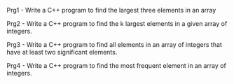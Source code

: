 Prg1 - Write a C++ program to find the largest three elements in an array

Prg2 - Write a C++ program to find the k largest elements in a given array of integers.

Prg3 - Write a C++ program to find all elements in an array of integers that have at least two significant elements.

Prg4 - Write a C++ program to find the most frequent element in an array of integers.

